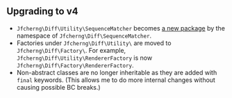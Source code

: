 ## Upgrading to v4

- `Jfcherng\Diff\Utility\SequenceMatcher` becomes [a new package](https://packagist.org/packages/jfcherng/php-sequence-matcher) by the namespace of `Jfcherng\Diff\SequenceMatcher`.
- Factories under `Jfcherng\Diff\Utility\` are moved to `Jfcherng\Diff\Factory\`. For example, `Jfcherng\Diff\Utility\RendererFactory` is now `Jfcherng\Diff\Factory\RendererFactory`.
- Non-abstract classes are no longer inheritable as they are added with `final` keywords. (This allows me to do more internal changes without causing possible BC breaks.)
